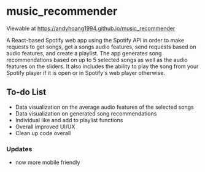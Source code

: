 # music_recommender

Viewable at https://andyhoang1994.github.io/music_recommender

A React-based Spotify web app using the Spotify API in order to make requests to get songs, get a songs audio features, send requests based on audio features, and create a playlist.
The app generates song recommendations based on up to 5 selected songs as well as the audio features on the sliders. It also includes the ability to play the song from your Spotify player if it is open or in Spotify's web player otherwise.

## To-do List
* Data visualization on the average audio features of the selected songs
* Data visualization on generated song recommendations
* Individual like and add to playlist functions
* Overall improved UI/UX
* Clean up code overall

### Updates
* now more mobile friendly
